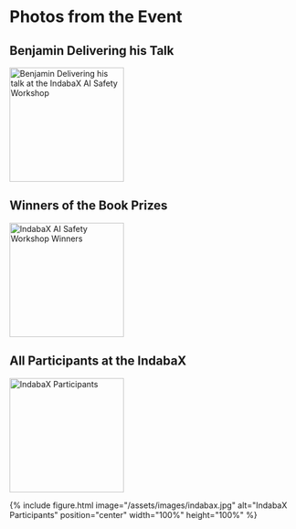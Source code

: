 
# Photos from the Event

## Benjamin Delivering his Talk
<img src="/assets/images/ben_talk.jpeg" width="200" height="200" alt="Benjamin Delivering his talk at the IndabaX AI Safety Workshop">

## Winners of the Book Prizes
<img src="/assets/images/indabax_ai_safety_workshop.jpeg" width="200" height="200" alt="IndabaX AI Safety Workshop Winners">

## All Participants at the IndabaX
<img src="/assets/images/indabax.jpg" width="200" height="200" alt="IndabaX Participants">

{% include figure.html image="/assets/images/indabax.jpg" alt="IndabaX Participants" position="center" width="100%" height="100%" %}